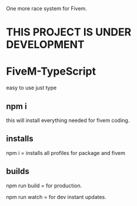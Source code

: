One more race system for Fivem.
# THIS PROJECT IS UNDER DEVELOPMENT
# FiveM-TypeScript
easy to use just type
## npm i 
this will install everything needed for fivem coding. 

## installs

npm i = installs all profiles for package and fivem

## builds

npm run build = for production. 

npm run watch = for dev instant updates.
